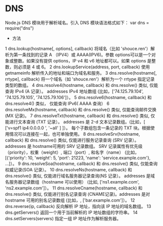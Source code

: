 # DNS

Node.js DNS 模块用于解析域名。引入 DNS 模块语法格式如下： 
var dns = require("dns")

- 方法

1 dns.lookup(hostname[, options], callback)
将域名（比如 'shouce.ren'）解析为第一条找到的记录 A （IPV4）或 AAAA(IPV6)。参数 options可以是一个对象或整数。如果没有提供 options，IP v4 和 v6 地址都可以。如果 options 是整数，则必须是 4 或 6。 
2 dns.lookupService(address, port, callback)
使用 getnameinfo 解析传入的地址和端口为域名和服务。 
3 dns.resolve(hostname[, rrtype], callback)
将一个域名（如 'shouce.ren'）解析为一个 rrtype 指定记录类型的数组。 
4 dns.resolve4(hostname, callback)
和 dns.resolve() 类似, 仅能查询 IPv4 (A 记录）。 addresses IPv4 地址数组 (比如，['74.125.79.104', '74.125.79.105', '74.125.79.106']）。 
5 dns.resolve6(hostname, callback)
和 dns.resolve4() 类似， 仅能查询 IPv6( AAAA 查询） 
6 dns.resolveMx(hostname, callback)
和 dns.resolve() 类似, 仅能查询邮件交换(MX 记录)。 
7 dns.resolveTxt(hostname, callback)
和 dns.resolve() 类似, 仅能进行文本查询 (TXT 记录）。 addresses 是 2-d 文本记录数组。(比如，[ ['v=spf1 ip4:0.0.0.0 ', '~all' ] ]）。 每个子数组包含一条记录的 TXT 块。根据使用情况可以连接在一起，也可单独使用。 
8 dns.resolveSrv(hostname, callback)
和 dns.resolve() 类似, 仅能进行服务记录查询 (SRV 记录）。 addresses 是 hostname可用的 SRV 记录数组。 SRV 记录属性有优先级（priority），权重（weight）, 端口（port）, 和名字（name） (比如，[{'priority': 10, 'weight': 5, 'port': 21223, 'name': 'service.example.com'}, ...]）。 
9 dns.resolveSoa(hostname, callback)
和 dns.resolve() 类似, 仅能查询权威记录(SOA 记录）。 
10 dns.resolveNs(hostname, callback)
和 dns.resolve() 类似, 仅能进行域名服务器记录查询(NS 记录）。 addresses 是域名服务器记录数组（hostname 可以使用） (比如, ['ns1.example.com', 'ns2.example.com']）。 
11 dns.resolveCname(hostname, callback)
和 dns.resolve() 类似, 仅能进行别名记录查询 (CNAME记录)。addresses 是对 hostname 可用的别名记录数组 (比如，, ['bar.example.com']）。 
12 dns.reverse(ip, callback)
反向解析 IP 地址，指向该 IP 地址的域名数组。 
13 dns.getServers()
返回一个用于当前解析的 IP 地址数组的字符串。 
14 dns.setServers(servers)
指定一组 IP 地址作为解析服务器。 
